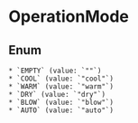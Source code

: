 # OperationMode

## Enum

    * `EMPTY` (value: `""`)
    * `COOL` (value: `"cool"`)
    * `WARM` (value: `"warm"`)
    * `DRY` (value: `"dry"`)
    * `BLOW` (value: `"blow"`)
    * `AUTO` (value: `"auto"`)
